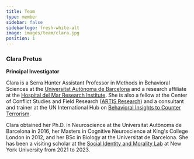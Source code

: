 ```yaml
---
title: Team
type: member
sidebar: false
sidebarlogo: fresh-white-alt
image: images/team/clara.jpg
position: 1
---
```



### Clara Pretus

**Principal Investigator**

Clara is a Serra Húnter Assistant Professor in Methods in Behavioral Sciences at the [Universitat Autònoma de Barcelona](https://www.uab.cat/es/psicobiologia-metodologia-ciencias-salud) and a research affiliate at the [Hospital del Mar Research Institute](https://www.imim.es/en_index.html). She is also a fellow at the Center of Conflict Studies and Field Research ([ARTIS Research](https://artisinternational.org/the-artis-team/)) and a consultant and trainer at the UN International Hub on [Behavioral Insights to Counter Terrorism](https://www.un.org/counterterrorism/behavioural-insights).

Clara obtained her Ph.D. in Neuroscience at the Universitat Autònoma de Barcelona in 2016, her Masters in Cognitive Neuroscience at King's College London in 2012, and her BSc in Biology at the Universitat de Barcelona. She has been a visiting scholar at the [Social Identity and Morality Lab](https://www.jayvanbavel.com/people) at New York University from 2021 to 2023.



